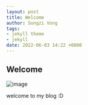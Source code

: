 ```yaml
---
layout: post
title: Welcome
author: Songzi Vong
tags:
- jekyll theme
- jekyll
date: 2022-06-03 14:22 +0800
---
```


## Welcome

![image](https://user-images.githubusercontent.com/90083517/171790655-819f15d8-1f4f-4a5a-b5c3-4cb4aca9e7e9.png)

welcome to my blog :D